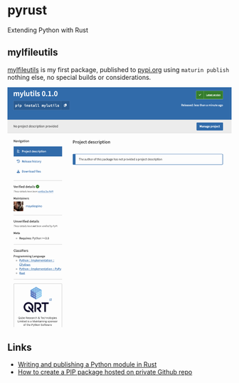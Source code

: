 # pyrust

Extending Python with Rust

## mylfileutils

[mylfileutils](mylfileutils/README.md) is my first package, published to [pypi.org](http://pypi.org) using ```maturin publish```  nothing else, no special builds or considerations.

![mylfileutils on pypi](images/mylutils-pypi.png)


## Links

- [Writing and publishing a Python module in Rust](https://blog.yossarian.net/2020/08/02/Writing-and-publishing-a-python-module-in-rust)
- [How to create a PIP package hosted on private Github repo](https://dev.to/rf_schubert/how-to-create-a-pip-package-and-host-on-private-github-repo-58pa)
